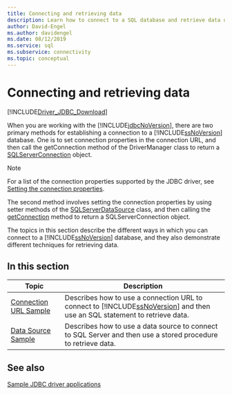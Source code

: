 ```yaml
---
title: Connecting and retrieving data
description: Learn how to connect to a SQL database and retrieve data using the Microsoft JDBC Driver for SQL Server and these code samples.
author: David-Engel
ms.author: davidengel
ms.date: 08/12/2019
ms.service: sql
ms.subservice: connectivity
ms.topic: conceptual
---
```

# Connecting and retrieving data

[!INCLUDE[Driver_JDBC_Download](../../includes/driver_jdbc_download.md)]

When you are working with the [!INCLUDE[jdbcNoVersion](../../includes/jdbcnoversion_md.md)], there are two primary methods for establishing a connection to a [!INCLUDE[ssNoVersion](../../includes/ssnoversion-md.md)] database. One is to set connection properties in the connection URL, and then call the getConnection method of the DriverManager class to return a [SQLServerConnection](reference/sqlserverconnection-class.md) object.

> [!NOTE]
> For a list of the connection properties supported by the JDBC driver, see [Setting the connection properties](setting-the-connection-properties.md).

The second method involves setting the connection properties by using setter methods of the [SQLServerDataSource](reference/sqlserverdatasource-class.md) class, and then calling the [getConnection](reference/getconnection-method-sqlserverdatasource.md) method to return a SQLServerConnection object.

The topics in this section describe the different ways in which you can connect to a [!INCLUDE[ssNoVersion](../../includes/ssnoversion-md.md)] database, and they also demonstrate different techniques for retrieving data.

## In this section

| Topic                                             | Description                                                                                                                                                   |
| ------------------------------------------------- | ------------------------------------------------------------------------------------------------------------------------------------------------------------- |
| [Connection URL Sample](connection-url-sample.md) | Describes how to use a connection URL to connect to [!INCLUDE[ssNoVersion](../../includes/ssnoversion-md.md)] and then use an SQL statement to retrieve data. |
| [Data Source Sample](data-source-sample.md)       | Describes how to use a data source to connect to SQL Server and then use a stored procedure to retrieve data.                                                 |

## See also

[Sample JDBC driver applications](sample-jdbc-driver-applications.md)
